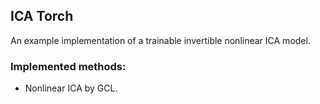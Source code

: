 ## ICA Torch
An example implementation of a trainable invertible nonlinear ICA model.

### Implemented methods:
* Nonlinear ICA by GCL.
